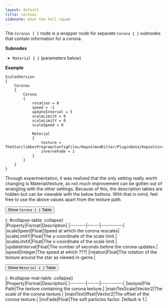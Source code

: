 ```yaml
---
layout: default
title: Coronas
sidenote: what the hell squad
---
```


The `Coronas { }` node is a wrapper node for separate `Corona { }` subnodes that contain information for a corona.

**Subnodes**
* `Material { }` (parameters below)

**Example**
```
ScaledVersion
{
    Coronas
    {
        Corona
        {
            rotation = 0
            speed = -1
            updateInterval = 5
            scaleLimitX = 0
            scaleLimitY = 0
            scaleSpeed = 0
            
            Material
            {
                texture = TheStarclimberProgram/ConfigFiles/KepsolAndKilter/PluginData/KepsolCorona.png
                inverseFade = 1
            }
        }
    }
}
```

Through experimentation, it was realized that the only setting really worth changing is Material/texture, as not much improvement can be gotten out of wrangling with the other settings. Because of this, the description tables are hidden but can be viewable with the below buttons. With that in mind, feel free to use the above values apart from the texture path.  

<button data-toggle="collapse" data-target="#collapse-table">Show <code>Corona { }</code> Table</button>

{: #collapse-table .collapse}  
|Property|Format|Description|
|--------|------|-----------|
|scaleSpeed|Float|Speed at which the corona rescales|
|scaleLimitY|Float|The y-coordinate of the scale limit.|
|scaleLimitX|Float|The x-coordinate of the scale limit.|
|updateInterval|Float|The number of seconds before the corona updates.|
|speed|Integer|The speed at which ???|
|rotation|Float|The rotation of the texture around the star as viewed in-game.|
  
<button data-toggle="collapse" data-target="#collapse-mat-table">Show <code>Material { }</code> Table</button>

{: #collapse-mat-table .collapse}  
|Property|Format|Description|
|--------|------|-----------|
|texture|File Path|The texture containing the corona texture.|
|mainTexScale|Vector2|The scale of the corona texture.|
|mainTexOffset|Vector2|The offset of the corona texture.|
|invFade|Float|The soft particles factor. Default is 1.|

